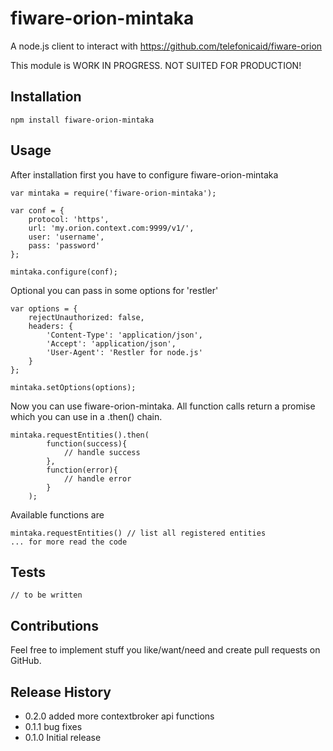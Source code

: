 fiware-orion-mintaka
=====================

A node.js client to interact with https://github.com/telefonicaid/fiware-orion

This module is WORK IN PROGRESS. NOT SUITED FOR PRODUCTION!

## Installation 
   
    npm install fiware-orion-mintaka
   
## Usage

After installation first you have to configure fiware-orion-mintaka
    
    var mintaka = require('fiware-orion-mintaka');
    
    var conf = {
    	protocol: 'https',
    	url: 'my.orion.context.com:9999/v1/',
    	user: 'username',
    	pass: 'password'
    };
    
    mintaka.configure(conf);
    
Optional you can pass in some options for 'restler'
    
    var options = {
    	rejectUnauthorized: false,
    	headers: {
    		'Content-Type': 'application/json',
    		'Accept': 'application/json',
    		'User-Agent': 'Restler for node.js'
    	}
    };
    
    mintaka.setOptions(options);
    
Now you can use fiware-orion-mintaka. All function calls return a promise which you can use in a .then() chain.

    mintaka.requestEntities().then(
    		function(success){
    			// handle success
    		},
    		function(error){
                // handle error
    		}
    	);
    	
Available functions are

    mintaka.requestEntities() // list all registered entities
    ... for more read the code
    
## Tests

    // to be written
    
## Contributions
    
Feel free to implement stuff you like/want/need and create pull requests on GitHub.
    
## Release History

* 0.2.0 added more contextbroker api functions
* 0.1.1 bug fixes
* 0.1.0 Initial release

